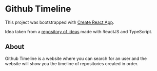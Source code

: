 # Github Timeline

This project was bootstrapped with [Create React App](https://github.com/facebook/create-react-app).

Idea taken from a [repository of ideas](https://github.com/florinpop17/app-ideas) made with ReactJS and TypeScript.

## About

Github Timeline is a website where you can search for an user and the website will show you the timeline of repositories created in order.
